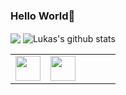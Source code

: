 ### Hello World👋
<p align="left">
   <img align="center" src="https://github-readme-stats.vercel.app/api/top-langs/?username=luskasouza&theme=radical&hile_langs_below=1&layout=compact"/>
 	 <img align="center" src="https://github-readme-stats.vercel.app/api?username=luskasouza&show_icons=true&theme=radical&line_height=20" alt="Lukas's github stats"/>
    
</p>
<link rel="stylesheet" href="https://cdn.jsdelivr.net/gh/devicons/devicon@v2.15.1/devicon.min.css">
<table>
   <tr>
      <td><img style="width: 40px;" src="https://cdn.jsdelivr.net/gh/devicons/devicon/icons/javascript/javascript-original.svg" /></td>
      <td><img style="width: 40px; "src="https://cdn.jsdelivr.net/gh/devicons/devicon/icons/php/php-original.svg"/></td>
      <td><img style="width: 40px; src="https://cdn.jsdelivr.net/gh/devicons/devicon/icons/python/python-original.svg" /></td>
   </tr>
</table>

          
          


